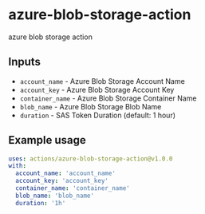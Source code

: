 # azure-blob-storage-action

azure blob storage action

## Inputs

* `account_name` - Azure Blob Storage Account Name
* `account_key` - Azure Blob Storage Account Key
* `container_name` - Azure Blob Storage Container Name
* `blob_name` - Azure Blob Storage Blob Name
* `duration` - SAS Token Duration (default: 1 hour)

## Example usage

```yaml
uses: actions/azure-blob-storage-action@v1.0.0
with:
  account_name: 'account_name'
  account_key: 'account_key'
  container_name: 'container_name'
  blob_name: 'blob_name'
  duration: '1h'
```
